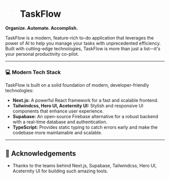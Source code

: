 # <img src='./src/public/logo.png' width='40' /> TaskFlow

**Organize. Automate. Accomplish.**

TaskFlow is a modern, feature-rich to-do application that leverages the power of AI to help you manage your tasks with unprecedented efficiency. Built with cutting-edge technologies, TaskFlow is more than just a list—it's your personal productivity co-pilot.

---

### 💻 Modern Tech Stack

TaskFlow is built on a solid foundation of modern, developer-friendly technologies:

- **Next.js:** A powerful React framework for a fast and scalable frontend.
- **Tailwindcss, Hero UI, Aceternity UI:** Stylish and responsive UI components that enhance user experience.
- **Supabase:** An open-source Firebase alternative for a robust backend with a real-time database and authentication.
- **TypeScript:** Provides static typing to catch errors early and make the codebase more maintainable and scalable.

---

## 🙏 Acknowledgements

- Thanks to the teams behind Next.js, Supabase, Tailwindcss, Hero UI, Aceternity UI for building such amazing tools.
